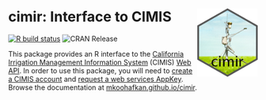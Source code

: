 # cimir: Interface to CIMIS <a href='https://github.com/mkoohafkan/cimir'><img src='man/figures/logo.png' align="right" height="139" /></a>

<!-- badges: start -->
[![R build status](https://github.com/mkoohafkan/cimir/workflows/R-CMD-check/badge.svg)](https://github.com/mkoohafkan/cimir/actions)
![CRAN Release](https://www.r-pkg.org/badges/version-last-release/cimir)
<!-- badges: end -->

This package provides an R interface to the 
[California Irrigation Management Information System](https://cimis.water.ca.gov/)
(CIMIS) [Web API](http://et.water.ca.gov/Home/Index). In order to use 
this package, you will need to 
[create a CIMIS account](https://cimis.water.ca.gov/Auth/Register.aspx) 
and [request a web services AppKey](https://et.water.ca.gov/Home/Register/). 
Browse the documentation at 
[mkoohafkan.github.io/cimir](https://mkoohafkan.github.io/cimir/).
